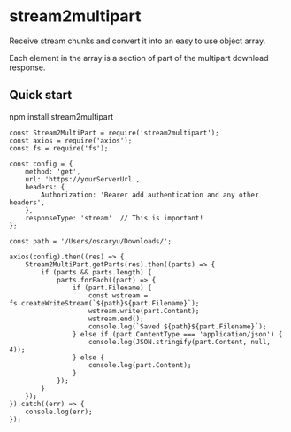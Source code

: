 # stream2multipart

Receive stream chunks and convert it into an easy to use object array.

Each element in the array is a section of part of the multipart download response.

## Quick start

npm install stream2multipart

````
const Stream2MultiPart = require('stream2multipart');
const axios = require('axios');
const fs = require('fs');

const config = {
    method: 'get',
    url: 'https://yourServerUrl',
    headers: {
        Authorization: 'Bearer add authentication and any other headers',
    },
    responseType: 'stream'  // This is important!
};

const path = '/Users/oscaryu/Downloads/';

axios(config).then((res) => {
    Stream2MultiPart.getParts(res).then((parts) => {
        if (parts && parts.length) {
            parts.forEach((part) => {
                if (part.Filename) {
                    const wstream = fs.createWriteStream(`${path}${part.Filename}`);
                    wstream.write(part.Content);
                    wstream.end();
                    console.log(`Saved ${path}${part.Filename}`);
                } else if (part.ContentType === 'application/json') {
                    console.log(JSON.stringify(part.Content, null, 4));
                } else {
                    console.log(part.Content);
                }
            });
        }
    });
}).catch((err) => {
    console.log(err);
});

````
